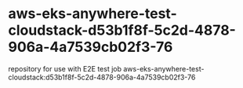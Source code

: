 # aws-eks-anywhere-test-cloudstack-d53b1f8f-5c2d-4878-906a-4a7539cb02f3-76
repository for use with E2E test job aws-eks-anywhere-test-cloudstack:d53b1f8f-5c2d-4878-906a-4a7539cb02f3-76
